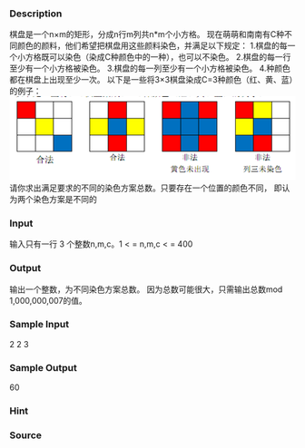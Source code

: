 
### Description
棋盘是一个n×m的矩形，分成n行m列共n*m个小方格。
现在萌萌和南南有C种不同颜色的颜料，他们希望把棋盘用这些颜料染色，并满足以下规定：
1.棋盘的每一个小方格既可以染色（染成C种颜色中的一种），也可以不染色。
2.棋盘的每一行至少有一个小方格被染色。
3.棋盘的每一列至少有一个小方格被染色。
4.种颜色都在棋盘上出现至少一次。
以下是一些将3×3棋盘染成C=3种颜色（红、黄、蓝）的例子：
![](/JudgeOnline/upload/201604/aa(1).png)
请你求出满足要求的不同的染色方案总数。只要存在一个位置的颜色不同，
即认为两个染色方案是不同的
### Input
输入只有一行 3 个整数n,m,c。1 < = n,m,c < = 400
### Output
输出一个整数，为不同染色方案总数。
因为总数可能很大，只需输出总数mod 1,000,000,007的值。
### Sample Input
2 2 3
### Sample Output
60
### Hint

### Source
